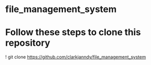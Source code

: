 # file_management_system
# Follow these steps to clone this repository

! git clone https://github.com/clarkjanndy/file_management_system
